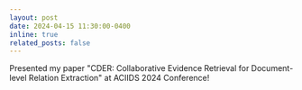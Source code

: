 ```yaml
---
layout: post
date: 2024-04-15 11:30:00-0400
inline: true
related_posts: false
---
```


Presented my paper "CDER: Collaborative Evidence Retrieval for Document-level Relation Extraction" at ACIIDS 2024 Conference!